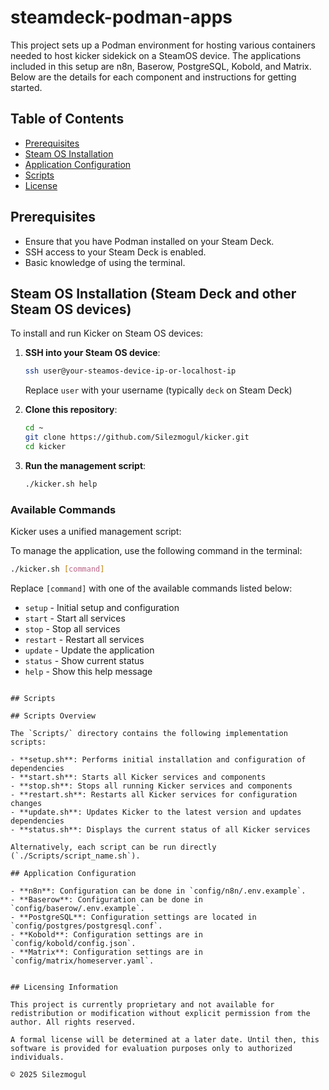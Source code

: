# steamdeck-podman-apps

This project sets up a Podman environment for hosting various containers needed to host kicker sidekick on a SteamOS device. The applications included in this setup are n8n, Baserow, PostgreSQL, Kobold, and Matrix. Below are the details for each component and instructions for getting started.

## Table of Contents

- [Prerequisites](#prerequisites)
- [Steam OS Installation](#setup-instructions)
- [Application Configuration](#application-configuration)
- [Scripts](#scripts)
- [License](#license)

## Prerequisites

- Ensure that you have Podman installed on your Steam Deck.
- SSH access to your Steam Deck is enabled.
- Basic knowledge of using the terminal.

## Steam OS Installation (Steam Deck and other Steam OS devices)

To install and run Kicker on Steam OS devices:

1. **SSH into your Steam OS device**:
   ```bash
   ssh user@your-steamos-device-ip-or-localhost-ip
   ```
   Replace `user` with your username (typically `deck` on Steam Deck)

2. **Clone this repository**:
   ```bash
   cd ~
   git clone https://github.com/Silezmogul/kicker.git
   cd kicker
   ```

3. **Run the management script**:
   ```bash
   ./kicker.sh help
   ```

### Available Commands

Kicker uses a unified management script:

To manage the application, use the following command in the terminal:

```bash
./kicker.sh [command]
```

Replace `[command]` with one of the available commands listed below:
- `setup` - Initial setup and configuration
- `start` - Start all services
- `stop` - Stop all services
- `restart` - Restart all services
- `update` - Update the application
- `status` - Show current status
- `help` - Show this help message
```

## Scripts

## Scripts Overview

The `Scripts/` directory contains the following implementation scripts:

- **setup.sh**: Performs initial installation and configuration of dependencies
- **start.sh**: Starts all Kicker services and components
- **stop.sh**: Stops all running Kicker services and components
- **restart.sh**: Restarts all Kicker services for configuration changes
- **update.sh**: Updates Kicker to the latest version and updates dependencies
- **status.sh**: Displays the current status of all Kicker services

Alternatively, each script can be run directly (`./Scripts/script_name.sh`).

## Application Configuration

- **n8n**: Configuration can be done in `config/n8n/.env.example`.
- **Baserow**: Configuration can be done in `config/baserow/.env.example`.
- **PostgreSQL**: Configuration settings are located in `config/postgres/postgresql.conf`.
- **Kobold**: Configuration settings are in `config/kobold/config.json`.
- **Matrix**: Configuration settings are in `config/matrix/homeserver.yaml`.


## Licensing Information

This project is currently proprietary and not available for redistribution or modification without explicit permission from the author. All rights reserved.

A formal license will be determined at a later date. Until then, this software is provided for evaluation purposes only to authorized individuals.

© 2025 Silezmogul

